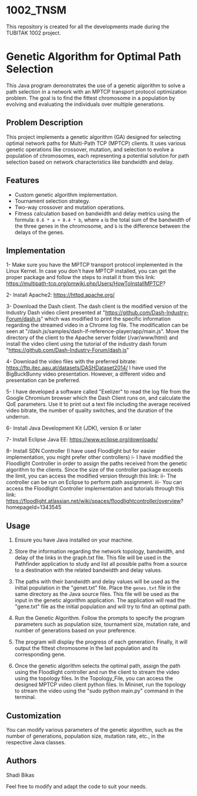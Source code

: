 # 1002_TNSM
This repository is created for all the developments made during the TUBITAK 1002 project.

# Genetic Algorithm for Optimal Path Selection

This Java program demonstrates the use of a genetic algorithm to solve a path selection in a network with an MPTCP transport protocol optimization problem. The goal is to find the fittest chromosome in a population by evolving and evaluating the individuals over multiple generations.

## Problem Description

This project implements a genetic algorithm (GA) designed for selecting optimal network paths for Multi-Path TCP (MPTCP) clients. It uses various genetic operations like crossover, mutation, and selection to evolve a population of chromosomes, each representing a potential solution for path selection based on network characteristics like bandwidth and delay.

## Features
- Custom genetic algorithm implementation.
- Tournament selection strategy.
- Two-way crossover and mutation operations.
- Fitness calculation based on bandwidth and delay metrics using the formula: `0.6 * a + 0.4 * b`, where `a` is the total sum of the bandwidth of the three genes in the chromosome, and `b` is the difference between the delays of the genes.


## Implementation

1- Make sure you have the MPTCP transport protocol implemented in the Linux Kernel. In case you don't have MPTCP installed, you can get the proper package and follow the steps to install it from this link: https://multipath-tcp.org/pmwiki.php/Users/HowToInstallMPTCP?

2- Install Apache2:
https://httpd.apache.org/

3- Download the Dash client. The dash client is the modified version of the Industry Dash video client presented at "https://github.com/Dash-Industry-Forum/dash.js" which was modified to print the specific information regarding the streamed video in a Chrome log file. The modification can be seen at "/dash.js/samples/dash-if-reference-player/app/main.js". Move the directory of the client  to the Apache server folder (/var/www/html) and install the video client using the tutorial of the industry dash forum "https://github.com/Dash-Industry-Forum/dash.js"

4- Download the video files with the preferred bitrate:
https://ftp.itec.aau.at/datasets/DASHDataset2014/
I have used the BigBuckBunny video presentation. However, a different video and presentation can be preferred. 

5- I have developed a software called "Exelizer" to read the log file from the Google Chromium browser which the Dash Client runs on, and calculate the QoE parameters. Use it to print out a text file including the average received video bitrate, the number of quality switches, and the duration of the underrun. 

6- Install Java Development Kit (JDK), version 8 or later

7- Install Eclipse Java EE: 
https://www.eclipse.org/downloads/

8- Install SDN Controller (I have used Floodlight but for easier implementation, you might prefer other controllers)
    i- I have modified the Floodlight Controller in order to assign the paths received from the genetic algorithm to the clients. Since the size of the controller package           exceeds the limit, you can access the modified version through this link: 
    ii- The controller can be run on Eclipse to perform path assignment. 
    iii- You can access the Floodlight Controller implementation and tutorials through this link: https://floodlight.atlassian.net/wiki/spaces/floodlightcontroller/overview?       homepageId=1343545






## Usage

1. Ensure you have Java installed on your machine.

2. Store the information regarding the network topology, bandwidth, and delay of the links in the graph.txt file. This file will be used in the Pathfinder application to study and list all possible paths from a source to a destination with the related bandwidth and delay values. 

3. The paths with their bandwidth and delay values will be used as the initial population in the "genet.txt" file. Place the `genes.txt` file in the same directory as the Java source files. This file will be used as the input in the genetic algorithm application. The application will read the "gene.txt" file as the initial population and will try to find an optimal path.

4. Run the Genetic Algorithm. Follow the prompts to specify the program parameters such as population size, tournament size, mutation rate, and number of generations based on your preference.

5. The program will display the progress of each generation. Finally, it will output the fittest chromosome in the last population and its corresponding gene.

6. Once the genetic algorithm selects the optimal path, assign the path using the Floodlight controller and run the client to stream the video using the topology files. In the Topology_File, you can access the designed MPTCP video client python files. In Mininet, run the topology to stream the video using the "sudo python main.py" command in the terminal.


## Customization
You can modify various parameters of the genetic algorithm, such as the number of generations, population size, mutation rate, etc., in the respective Java classes.

## Authors
Shadi Bikas




Feel free to modify and adapt the code to suit your needs.


